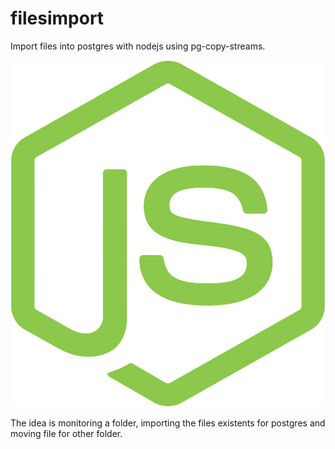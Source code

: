 # filesimport
 Import files into postgres with nodejs using pg-copy-streams.
 
 ![](https://raw.githubusercontent.com/silvajunior/filesimport/main/nodejs.svg?w=512)
 
 The idea is monitoring a folder, importing the files existents for postgres and moving file for other folder.
